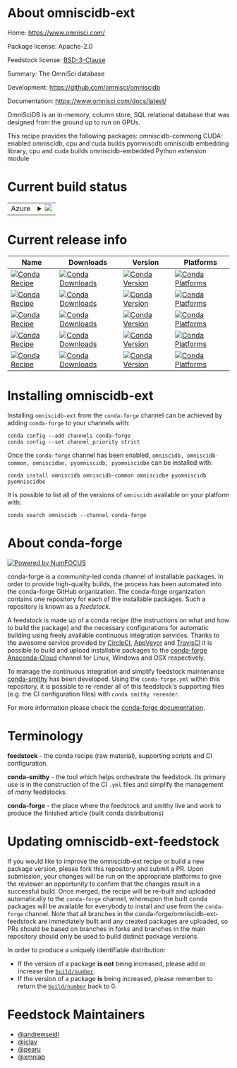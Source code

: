 About omniscidb-ext
===================

Home: https://www.omnisci.com/

Package license: Apache-2.0

Feedstock license: [BSD-3-Clause](https://github.com/conda-forge/omniscidb-feedstock/blob/master/LICENSE.txt)

Summary: The OmniSci database

Development: https://github.com/omnisci/omniscidb

Documentation: https://www.omnisci.com/docs/latest/

OmniSciDB is an in-memory, column store, SQL relational database
that was designed from the ground up to run on GPUs.

This recipe provides the following packages:
  omniscidb-commong
  CUDA-enabled omniscidb, cpu and cuda builds
  pyomniscdb
  omniscidb embedding library, cpu and cuda builds
  omniscidb-embedded Python extension module


Current build status
====================


<table>
    
  <tr>
    <td>Azure</td>
    <td>
      <details>
        <summary>
          <a href="https://dev.azure.com/conda-forge/feedstock-builds/_build/latest?definitionId=9937&branchName=master">
            <img src="https://dev.azure.com/conda-forge/feedstock-builds/_apis/build/status/omniscidb-feedstock?branchName=master">
          </a>
        </summary>
        <table>
          <thead><tr><th>Variant</th><th>Status</th></tr></thead>
          <tbody><tr>
              <td>linux_64_c_compiler_version9cuda_compiler_version11.0cxx_compiler_version9</td>
              <td>
                <a href="https://dev.azure.com/conda-forge/feedstock-builds/_build/latest?definitionId=9937&branchName=master">
                  <img src="https://dev.azure.com/conda-forge/feedstock-builds/_apis/build/status/omniscidb-feedstock?branchName=master&jobName=linux&configuration=linux_64_c_compiler_version9cuda_compiler_version11.0cxx_compiler_version9" alt="variant">
                </a>
              </td>
            </tr><tr>
              <td>linux_64_c_compiler_version9cuda_compiler_versionNonecxx_compiler_version9</td>
              <td>
                <a href="https://dev.azure.com/conda-forge/feedstock-builds/_build/latest?definitionId=9937&branchName=master">
                  <img src="https://dev.azure.com/conda-forge/feedstock-builds/_apis/build/status/omniscidb-feedstock?branchName=master&jobName=linux&configuration=linux_64_c_compiler_version9cuda_compiler_versionNonecxx_compiler_version9" alt="variant">
                </a>
              </td>
            </tr>
          </tbody>
        </table>
      </details>
    </td>
  </tr>
</table>

Current release info
====================

| Name | Downloads | Version | Platforms |
| --- | --- | --- | --- |
| [![Conda Recipe](https://img.shields.io/badge/recipe-omniscidb-green.svg)](https://anaconda.org/conda-forge/omniscidb) | [![Conda Downloads](https://img.shields.io/conda/dn/conda-forge/omniscidb.svg)](https://anaconda.org/conda-forge/omniscidb) | [![Conda Version](https://img.shields.io/conda/vn/conda-forge/omniscidb.svg)](https://anaconda.org/conda-forge/omniscidb) | [![Conda Platforms](https://img.shields.io/conda/pn/conda-forge/omniscidb.svg)](https://anaconda.org/conda-forge/omniscidb) |
| [![Conda Recipe](https://img.shields.io/badge/recipe-omniscidb--common-green.svg)](https://anaconda.org/conda-forge/omniscidb-common) | [![Conda Downloads](https://img.shields.io/conda/dn/conda-forge/omniscidb-common.svg)](https://anaconda.org/conda-forge/omniscidb-common) | [![Conda Version](https://img.shields.io/conda/vn/conda-forge/omniscidb-common.svg)](https://anaconda.org/conda-forge/omniscidb-common) | [![Conda Platforms](https://img.shields.io/conda/pn/conda-forge/omniscidb-common.svg)](https://anaconda.org/conda-forge/omniscidb-common) |
| [![Conda Recipe](https://img.shields.io/badge/recipe-omniscidbe-green.svg)](https://anaconda.org/conda-forge/omniscidbe) | [![Conda Downloads](https://img.shields.io/conda/dn/conda-forge/omniscidbe.svg)](https://anaconda.org/conda-forge/omniscidbe) | [![Conda Version](https://img.shields.io/conda/vn/conda-forge/omniscidbe.svg)](https://anaconda.org/conda-forge/omniscidbe) | [![Conda Platforms](https://img.shields.io/conda/pn/conda-forge/omniscidbe.svg)](https://anaconda.org/conda-forge/omniscidbe) |
| [![Conda Recipe](https://img.shields.io/badge/recipe-pyomniscidb-green.svg)](https://anaconda.org/conda-forge/pyomniscidb) | [![Conda Downloads](https://img.shields.io/conda/dn/conda-forge/pyomniscidb.svg)](https://anaconda.org/conda-forge/pyomniscidb) | [![Conda Version](https://img.shields.io/conda/vn/conda-forge/pyomniscidb.svg)](https://anaconda.org/conda-forge/pyomniscidb) | [![Conda Platforms](https://img.shields.io/conda/pn/conda-forge/pyomniscidb.svg)](https://anaconda.org/conda-forge/pyomniscidb) |
| [![Conda Recipe](https://img.shields.io/badge/recipe-pyomniscidbe-green.svg)](https://anaconda.org/conda-forge/pyomniscidbe) | [![Conda Downloads](https://img.shields.io/conda/dn/conda-forge/pyomniscidbe.svg)](https://anaconda.org/conda-forge/pyomniscidbe) | [![Conda Version](https://img.shields.io/conda/vn/conda-forge/pyomniscidbe.svg)](https://anaconda.org/conda-forge/pyomniscidbe) | [![Conda Platforms](https://img.shields.io/conda/pn/conda-forge/pyomniscidbe.svg)](https://anaconda.org/conda-forge/pyomniscidbe) |

Installing omniscidb-ext
========================

Installing `omniscidb-ext` from the `conda-forge` channel can be achieved by adding `conda-forge` to your channels with:

```
conda config --add channels conda-forge
conda config --set channel_priority strict
```

Once the `conda-forge` channel has been enabled, `omniscidb, omniscidb-common, omniscidbe, pyomniscidb, pyomniscidbe` can be installed with:

```
conda install omniscidb omniscidb-common omniscidbe pyomniscidb pyomniscidbe
```

It is possible to list all of the versions of `omniscidb` available on your platform with:

```
conda search omniscidb --channel conda-forge
```


About conda-forge
=================

[![Powered by
NumFOCUS](https://img.shields.io/badge/powered%20by-NumFOCUS-orange.svg?style=flat&colorA=E1523D&colorB=007D8A)](https://numfocus.org)

conda-forge is a community-led conda channel of installable packages.
In order to provide high-quality builds, the process has been automated into the
conda-forge GitHub organization. The conda-forge organization contains one repository
for each of the installable packages. Such a repository is known as a *feedstock*.

A feedstock is made up of a conda recipe (the instructions on what and how to build
the package) and the necessary configurations for automatic building using freely
available continuous integration services. Thanks to the awesome service provided by
[CircleCI](https://circleci.com/), [AppVeyor](https://www.appveyor.com/)
and [TravisCI](https://travis-ci.com/) it is possible to build and upload installable
packages to the [conda-forge](https://anaconda.org/conda-forge)
[Anaconda-Cloud](https://anaconda.org/) channel for Linux, Windows and OSX respectively.

To manage the continuous integration and simplify feedstock maintenance
[conda-smithy](https://github.com/conda-forge/conda-smithy) has been developed.
Using the ``conda-forge.yml`` within this repository, it is possible to re-render all of
this feedstock's supporting files (e.g. the CI configuration files) with ``conda smithy rerender``.

For more information please check the [conda-forge documentation](https://conda-forge.org/docs/).

Terminology
===========

**feedstock** - the conda recipe (raw material), supporting scripts and CI configuration.

**conda-smithy** - the tool which helps orchestrate the feedstock.
                   Its primary use is in the construction of the CI ``.yml`` files
                   and simplify the management of *many* feedstocks.

**conda-forge** - the place where the feedstock and smithy live and work to
                  produce the finished article (built conda distributions)


Updating omniscidb-ext-feedstock
================================

If you would like to improve the omniscidb-ext recipe or build a new
package version, please fork this repository and submit a PR. Upon submission,
your changes will be run on the appropriate platforms to give the reviewer an
opportunity to confirm that the changes result in a successful build. Once
merged, the recipe will be re-built and uploaded automatically to the
`conda-forge` channel, whereupon the built conda packages will be available for
everybody to install and use from the `conda-forge` channel.
Note that all branches in the conda-forge/omniscidb-ext-feedstock are
immediately built and any created packages are uploaded, so PRs should be based
on branches in forks and branches in the main repository should only be used to
build distinct package versions.

In order to produce a uniquely identifiable distribution:
 * If the version of a package **is not** being increased, please add or increase
   the [``build/number``](https://docs.conda.io/projects/conda-build/en/latest/resources/define-metadata.html#build-number-and-string).
 * If the version of a package **is** being increased, please remember to return
   the [``build/number``](https://docs.conda.io/projects/conda-build/en/latest/resources/define-metadata.html#build-number-and-string)
   back to 0.

Feedstock Maintainers
=====================

* [@andrewseidl](https://github.com/andrewseidl/)
* [@jclay](https://github.com/jclay/)
* [@pearu](https://github.com/pearu/)
* [@xmnlab](https://github.com/xmnlab/)

